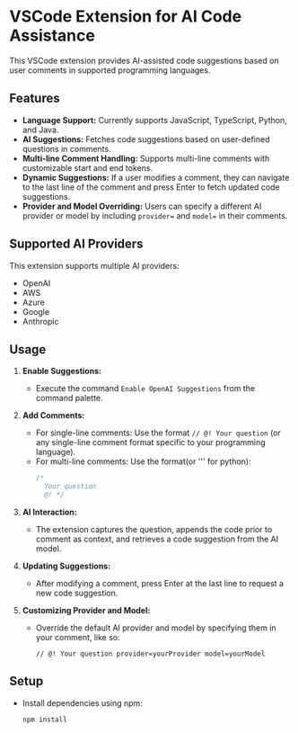 # VSCode Extension for AI Code Assistance

This VSCode extension provides AI-assisted code suggestions based on user comments in supported programming languages.

## Features

- **Language Support:** Currently supports JavaScript, TypeScript, Python, and Java.
- **AI Suggestions:** Fetches code suggestions based on user-defined questions in comments.
- **Multi-line Comment Handling:** Supports multi-line comments with customizable start and end tokens.
- **Dynamic Suggestions:** If a user modifies a comment, they can navigate to the last line of the comment and press Enter to fetch updated code suggestions.
- **Provider and Model Overriding:** Users can specify a different AI provider or model by including `provider=` and `model=` in their comments.

## Supported AI Providers

This extension supports multiple AI providers:
- OpenAI
- AWS
- Azure
- Google
- Anthropic

## Usage

1. **Enable Suggestions:**
   - Execute the command `Enable OpenAI Suggestions` from the command palette.

2. **Add Comments:**
   - For single-line comments: Use the format `// @! Your question` (or any single-line comment format specific to your programming language).
   - For multi-line comments: Use the format(or ''' for python):
     ```javascript
     /* 
       Your question 
       @! */
     ```

3. **AI Interaction:**
   - The extension captures the question, appends the code prior to comment as context,   and retrieves a code suggestion from the AI model.

4. **Updating Suggestions:**
   - After modifying a comment, press Enter at the last line to request a new code suggestion.

5. **Customizing Provider and Model:**
   - Override the default AI provider and model by specifying them in your comment, like so:
     ```
     // @! Your question provider=yourProvider model=yourModel
     ```

## Setup

- Install dependencies using npm:
  ```bash
  npm install
